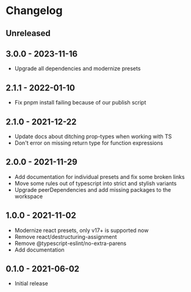 # Changelog

## Unreleased


## 3.0.0 - 2023-11-16

- Upgrade all dependencies and modernize presets

## 2.1.1 - 2022-01-10

- Fix pnpm install failing because of our publish script

## 2.1.0 - 2021-12-22

- Update docs about ditching prop-types when working with TS
- Don't error on missing return type for function expressions

## 2.0.0 - 2021-11-29

- Add documentation for individual presets and fix some broken links
- Move some rules out of typescript into strict and stylish variants
- Upgrade peerDependencies and add missing packages to the workspace

## 1.0.0 - 2021-11-02

- Modernize react presets, only v17+ is supported now
- Remove react/destructuring-assignment
- Remove @typescript-eslint/no-extra-parens
- Add documentation

## 0.1.0 - 2021-06-02

- Initial release
